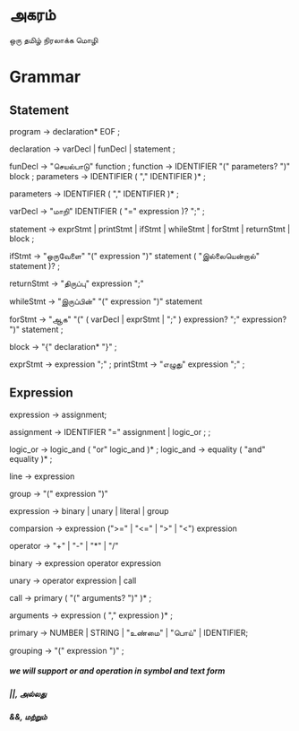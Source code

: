 # அகரம்
ஒரு தமிழ் நிரலாக்க மொழி


# Grammar

## Statement
program        → declaration* EOF ;

declaration    → varDecl
               | funDecl
               | statement ;
               
funDecl        → "செயல்பாடு" function ;
function       → IDENTIFIER "(" parameters? ")" block ;
parameters     → IDENTIFIER ( "," IDENTIFIER )* ;

parameters     → IDENTIFIER ( "," IDENTIFIER )* ;
               
varDecl        → "மாறி" IDENTIFIER ( "=" expression )? ";" ;

statement      → exprStmt
               | printStmt
               | ifStmt
               | whileStmt
               | forStmt
               | returnStmt
               | block ;


ifStmt         → "ஒருவேளை" "(" expression ")" statement
               ( "இல்லையென்றால்" statement )? ;


returnStmt   -> "திருப்பு" expression ";"

whileStmt     -> "இருப்பின்" "(" expression ")" statement


forStmt        → "ஆக" "(" ( varDecl | exprStmt | ";" )
                 expression? ";"
                 expression? ")" statement ;


block          → "{" declaration* "}" ;

exprStmt       → expression ";" ;
printStmt      → "எழுது" expression ";" ;

## Expression

expression -> assignment;

assignment     → IDENTIFIER "=" assignment
                | logic_or ; ;


logic_or       → logic_and ( "or" logic_and )* ;
logic_and      → equality ( "and" equality )* ;

line -> expression

group -> "("  expression ")"

expression ->  binary | unary | literal | group

comparsion -> expression (">=" | "<=" | ">" | "<") expression

operator -> "+" | "-" | "*" | "/"

binary -> expression operator expression

unary -> operator expression | call

call  → primary ( "(" arguments? ")" )* ;

arguments      → expression ( "," expression )* ;

primary -> NUMBER | STRING | "உண்மை" | "பொய்" | IDENTIFIER;

grouping -> "(" expression ")" ;


##### we will support or and operation in symbol and text form
##### ||, அல்லது
##### &&, மற்றும்
